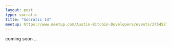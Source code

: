 ```yaml
---
layout: post
type: socratic
title: "Socratic 14"
meetup: https://www.meetup.com/Austin-Bitcoin-Developers/events/275452783
---
```


coming soon ...
